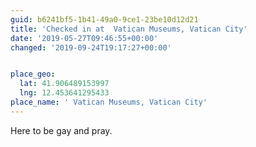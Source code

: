 ```yaml
---
guid: b6241bf5-1b41-49a0-9ce1-23be10d12d21
title: 'Checked in at  Vatican Museums, Vatican City'
date: '2019-05-27T09:46:55+00:00'
changed: '2019-09-24T19:17:27+00:00'


place_geo:
  lat: 41.906489153997
  lng: 12.453641295433
place_name: ' Vatican Museums, Vatican City'
---
```


Here to be gay and pray. 
